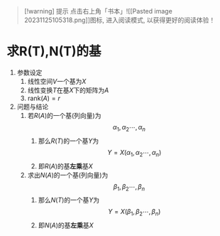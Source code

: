 
>[!warning] 提示
>点击右上角「书本」![[Pasted image 20231125105318.png]]图标, 进入阅读模式, 以获得更好的阅读体验！

# 求R(T),N(T)的基

1. 参数设定
	1. 线性空间$V$一个基为$X$ 
	2. 线性变换$T$在基$X$下的矩阵为$A$ 
	3. $\text{rank} (A) =r$ 
2. 问题与结论
	1. 若$R(A)$的一个基(列向量)为$$\alpha_1,\alpha_2\cdots,\alpha_n$$
		1. 那么$R(T)$的一个基$Y$为$$Y=X(\alpha_1,\alpha_2\cdots,\alpha_n)$$
		2. 即$R(A)$的基**左乘**基$X$
	2. 求出$N(A)$的一个基(列向量)为$$\beta_1,\beta_2\cdots,\beta_n$$
		1. 那么$N(T)$的一个基$Y$为$$Y=X(\beta_1,\beta_2\cdots,\beta_n)$$ 
		2.  即$N(A)$的基**左乘**基$X$
